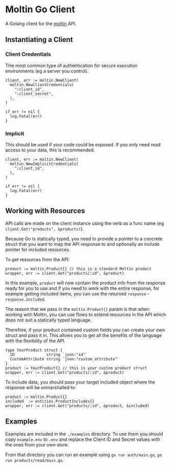 # Moltin Go Client

A Golang client for the [moltin](https://moltin.com) API.


## Instantiating a Client

### Client Credentials

THe most common type of authentication for secure execution environments (eg a server you control).

```golang
client, err := moltin.NewClient(
  moltin.NewClientCredentials(
    ":client_id",
    ":client_secret",
  ),
)

if err != nil {
  log.Fatal(err)
}
```

### Implicit

This should be used if your code could be exposed. If you only need read access to your data, this is recommended.

```golang
client, err := moltin.NewClient(
  moltin.NewImplicitCredentials(
    ":client_id",
  ),
)

if err != nil {
  log.Fatal(err)
}
```


## Working with Resources

API calls are made on the client instance using the verb as a func name (eg `client.Get("products", &products)`).

Because Go is statically typed, you need to provide a pointer to a concrete struct that you want to map the API response to and optionally an include pointer for included resources.

To get resources from the API:

```golang
product := moltin.Product{} // this is a standard Moltin product
wrapper, err := client.Get("products/:id", &product)
```

In this example, `product` will now contain the product info from the response ready for you to use and if you need to work with the entire response, for example getting included items, you can use the returned `response` - `response.Included`.

The reason that we pass in the `moltin.Product{}` param is that when working with Moltin, you can use flows to extend resources in the API which does not suit a statically typed language.

Therefore, if your product contained custom fields you can create your own struct and pass it in. This allows you to get all the benefits of the language with the flexibility of the API.

```golang
type YourProduct struct {
  ID              string `json:"id"`
  CustomAttribute string `json:"custom_attribute"`
}
product := YourProduct{} // this is your custom product struct
wrapper, err := client.Get("products/:id", &product)
```

To include data, you should pass your target included object where the response will be unmarshalled to:

```golang
product := moltin.Product{}
included  := entities.ProductIncludes{}
wrapper, err := client.Get("products/:id", &product, &included)
```


## Examples

Examples are included in the `./examples` directory. To use them you should copy `example.env` to `.env` and replace the Client ID and Secret values with the ones from your own store.

From that directory you can run an example using `go run auth/main.go`, `go run products/read/main.go`.
